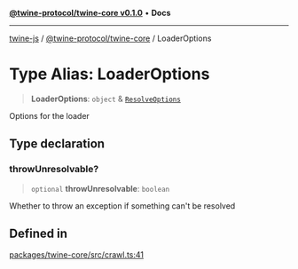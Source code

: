 [**@twine-protocol/twine-core v0.1.0**](../index.md) • **Docs**

***

[twine-js](../../../index.md) / [@twine-protocol/twine-core](../index.md) / LoaderOptions

# Type Alias: LoaderOptions

> **LoaderOptions**: `object` & [`ResolveOptions`](ResolveOptions.md)

Options for the loader

## Type declaration

### throwUnresolvable?

> `optional` **throwUnresolvable**: `boolean`

Whether to throw an exception if something can't be resolved

## Defined in

[packages/twine-core/src/crawl.ts:41](https://github.com/twine-protocol/twine-js/blob/fb5041c7a2da4a796f653066248604ca1c5dccc6/packages/twine-core/src/crawl.ts#L41)
